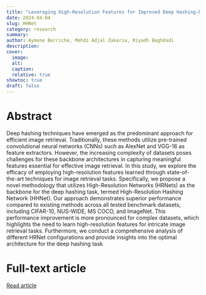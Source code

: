 ```yaml
---
title: "Leveraging High-Resolution Features for Improved Deep Hashing-based Image Retrieval"
date: 2024-04-04
slug: HHNet
category: research
summary:
author: Aymene Berriche, Mehdi Adjal Zakaria, Riyadh Baghdadi
description:
cover:
  image:
  alt:
  caption:
  relative: true
showtoc: true
draft: false
---
```


# Abstract

Deep hashing techniques have emerged as the predominant approach for efficient image retrieval. Traditionally, these methods utilize pre-trained convolutional neural networks (CNNs) such as AlexNet and VGG-16 as feature extractors. However, the increasing complexity of datasets poses challenges for these backbone architectures in capturing meaningful features essential for effective image retrieval. In this study, we explore the efficacy of employing high-resolution features learned through state-of-the-art techniques for image retrieval tasks. Specifically, we propose a novel methodology that utilizes High-Resolution Networks (HRNets) as the backbone for the deep hashing task, termed High-Resolution Hashing Network (HHNet). Our approach demonstrates superior performance compared to existing methods across all tested benchmark datasets, including CIFAR-10, NUS-WIDE, MS COCO, and ImageNet. This performance improvement is more pronounced for complex datasets, which highlights the need to learn high-resolution features for intricate image retrieval tasks. Furthermore, we conduct a comprehensive analysis of different HRNet configurations and provide insights into the optimal architecture for the deep hashing task

# Full-text article
[Read article](https://arxiv.org/abs/2403.13747)
